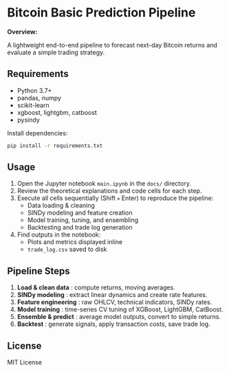 
# Bitcoin Basic Prediction Pipeline

**Overview:**

A lightweight end-to-end pipeline to forecast next-day Bitcoin returns and evaluate a simple trading strategy.

## Requirements

* Python 3.7+
* pandas, numpy
* scikit-learn
* xgboost, lightgbm, catboost
* pysindy

Install dependencies:

```bash
pip install -r requirements.txt
```

## Usage

1. Open the Jupyter notebook `main.ipynb` in the `docs/` directory.
2. Review the theoretical explanations and code cells for each step.
3. Execute all cells sequentially (Shift + Enter) to reproduce the pipeline:
   * Data loading & cleaning
   * SINDy modeling and feature creation
   * Model training, tuning, and ensembling
   * Backtesting and trade log generation
4. Find outputs in the notebook:
   * Plots and metrics displayed inline
   * `trade_log.csv` saved to disk

## Pipeline Steps

1. **Load & clean data** : compute returns, moving averages.
2. **SINDy modeling** : extract linear dynamics and create rate features.
3. **Feature engineering** : raw OHLCV, technical indicators, SINDy rates.
4. **Model training** : time-series CV tuning of XGBoost, LightGBM, CatBoost.
5. **Ensemble & predict** : average model outputs, convert to simple returns.
6. **Backtest** : generate signals, apply transaction costs, save trade log.

## License

MIT License
